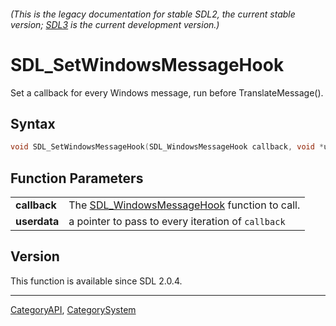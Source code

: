 ###### (This is the legacy documentation for stable SDL2, the current stable version; [SDL3](https://wiki.libsdl.org/SDL3/) is the current development version.)
# SDL_SetWindowsMessageHook

Set a callback for every Windows message, run before TranslateMessage().

## Syntax

```c
void SDL_SetWindowsMessageHook(SDL_WindowsMessageHook callback, void *userdata);

```

## Function Parameters

|                  |                                                                        |
| ---------------- | ---------------------------------------------------------------------- |
| **callback**     | The [SDL_WindowsMessageHook](SDL_WindowsMessageHook) function to call. |
| **userdata**     | a pointer to pass to every iteration of `callback`                     |

## Version

This function is available since SDL 2.0.4.

----
[CategoryAPI](CategoryAPI), [CategorySystem](CategorySystem)


